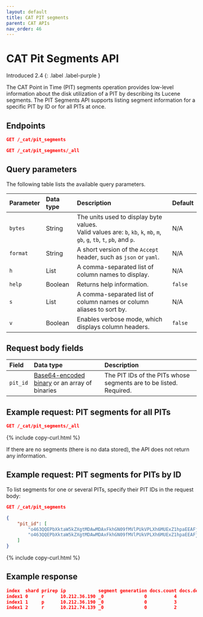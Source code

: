```yaml
---
layout: default
title: CAT PIT segments
parent: CAT APIs
nav_order: 46
---
```


# CAT Pit Segments API
Introduced 2.4
{: .label .label-purple }

The CAT Point in Time (PIT) segments operation provides low-level information about the disk utilization of a PIT by describing its Lucene segments. The PIT Segments API supports listing segment information for a specific PIT by ID or for all PITs at once.

## Endpoints

<!-- spec_insert_start
api: cat.pit_segments
component: endpoints
omit_header: true
-->
```json
GET /_cat/pit_segments
```
<!-- spec_insert_end -->

<!-- spec_insert_start
api: cat.all_pit_segments
component: endpoints
omit_header: true
-->
```json
GET /_cat/pit_segments/_all
```
<!-- spec_insert_end -->

<!-- spec_insert_start
api: cat.pit_segments
component: query_parameters
columns: Parameter, Data type, Description, Default
include_deprecated: false
-->
## Query parameters

The following table lists the available query parameters.

| Parameter | Data type | Description | Default |
| :--- | :--- | :--- | :--- |
| `bytes` | String | The units used to display byte values. <br> Valid values are: `b`, `kb`, `k`, `mb`, `m`, `gb`, `g`, `tb`, `t`, `pb`, and `p`. | N/A |
| `format` | String | A short version of the `Accept` header, such as `json` or `yaml`. | N/A |
| `h` | List | A comma-separated list of column names to display. | N/A |
| `help` | Boolean | Returns help information. | `false` |
| `s` | List | A comma-separated list of column names or column aliases to sort by. | N/A |
| `v` | Boolean | Enables verbose mode, which displays column headers. | `false` |

<!-- spec_insert_end -->

## Request body fields

Field | Data type | Description  
:--- | :--- | :---
`pit_id` | [Base64-encoded binary]({{site.url}}{{site.baseurl}}/opensearch/supported-field-types/binary/) or an array of binaries | The PIT IDs of the PITs whose segments are to be listed. Required.

## Example request: PIT segments for all PITs

```json
GET /_cat/pit_segments/_all
```
{% include copy-curl.html %}

If there are no segments (there is no data stored), the API does not return any information.

## Example request: PIT segments for PITs by ID

To list segments for one or several PITs, specify their PIT IDs in the request body:

```json
GET /_cat/pit_segments

{
    "pit_id": [
        "o463QQEPbXktaW5kZXgtMDAwMDAxFkhGN09fMVlPUkVPLXh6MUExZ1hpaEEAFjBGbmVEZHdGU1EtaFhhUFc4ZkR5cWcAAAAAAAAAAAEWaXBPNVJtZEhTZDZXTWFFR05waXdWZwEWSEY3T18xWU9SRU8teHoxQTFnWGloQQAA",
        "o463QQEPbXktaW5kZXgtMDAwMDAxFkhGN09fMVlPUkVPLXh6MUExZ1hpaEEAFjBGbmVEZHdGU1EtaFhhUFc4ZkR5cWcAAAAAAAAAAAIWaXBPNVJtZEhTZDZXTWFFR05waXdWZwEWSEY3T18xWU9SRU8teHoxQTFnWGloQQAA"
    ]
}
```
{% include copy-curl.html %}

## Example response

```json
index  shard prirep ip            segment generation docs.count docs.deleted  size size.memory committed searchable version compound
index1 0     r      10.212.36.190 _0               0          4            0 3.8kb        1364 false     true       8.8.2   true
index1 1     p      10.212.36.190 _0               0          3            0 3.7kb        1364 false     true       8.8.2   true
index1 2     r      10.212.74.139 _0               0          2            0 3.6kb        1364 false     true       8.8.2   true
```
